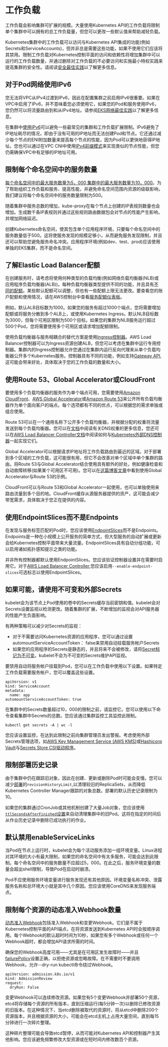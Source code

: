 # 工作负载

工作负载会影响集群可扩展的规模。大量使用Kubernetes API的工作负载将限制单个集群中可以拥有的总工作负载量，但您可以更改一些默认值来帮助减轻负载。

Kubernetes集群中的工作负载可以访问与Kubernetes API集成的功能(例如Secrets和ServiceAccounts)，但并非总是需要这些功能，如果不使用它们应该将其禁用。限制工作负载对Kubernetes控制平面的访问和依赖性将增加集群中可以运行的工作负载数量，并通过删除对工作负载的不必要访问和实施最小特权实践来提高集群的安全性。请阅读[安全最佳实践](https://aws.github.io/aws-eks-best-practices/security/docs/)以了解更多信息。

## 对于Pod网络使用IPv6

您无法将VPC从IPv4过渡到IPv6，因此在配置集群之前启用IPv6很重要。如果在VPC中启用了IPv6，并不意味着您必须使用它，如果您的Pod和服务使用IPv6，您仍然可以将流量路由到和从IPv4地址。请参阅[EKS网络最佳实践](https://aws.github.io/aws-eks-best-practices/networking/index/)以了解更多信息。

在集群中[使用IPv6](https://docs.aws.amazon.com/eks/latest/userguide/cni-ipv6.html)可以避免一些最常见的集群和工作负载扩展限制。IPv6避免了IP地址耗尽的情况，即由于没有可用的IP地址而无法创建Pod和节点。它还通过减少每个节点的ENI附加数量来提高每个节点的性能，因为Pod可以更快地获得IP地址。您也可以通过在VPC CNI中使用[IPv4前缀模式](https://aws.github.io/aws-eks-best-practices/networking/prefix-mode/)来实现类似的节点性能，但您仍需确保VPC中有足够的IP地址可用。

## 限制每个命名空间中的服务数量

[每个命名空间中的最大服务数量为5，000,集群中的最大服务数量为10，000](https://github.com/kubernetes/community/blob/master/sig-scalability/configs-and-limits/thresholds.md)。为了帮助组织工作负载和服务、提高性能，并避免命名空间范围内资源的级联影响，我们建议将每个命名空间中的服务数量限制为500。

随着集群中服务总数的增加，kube-proxy在每个节点上创建的IP表规则数量也会增加。生成数千条IP表规则并通过这些规则路由数据包会对节点的性能产生影响，并增加网络延迟。

创建Kubernetes命名空间，使其包含单个应用程序环境，只要每个命名空间中的服务数量低于500。这将使服务发现的规模足够小，从而避免服务发现限制，并且还可以帮助您避免服务命名冲突。应用程序环境(例如dev、test、prod)应该使用单独的EKS集群，而不是命名空间。

## 了解Elastic Load Balancer配额

在创建服务时，请考虑将使用何种类型的负载均衡(例如网络负载均衡器(NLB)或应用程序负载均衡器(ALB))。每种负载均衡器类型提供不同的功能，并且具有[不同的配额](https://docs.aws.amazon.com/elasticloadbalancing/latest/application/load-balancer-limits.html)。某些默认配额可以调整，但也有一些配额上限无法更改。要查看您的账户配额和使用情况，请在AWS控制台中查看[服务配额仪表板](http://console.aws.amazon.com/servicequotas)。

例如，默认ALB目标数为1000。如果您的服务有超过1000个端点，您将需要增加配额或将服务分散到多个ALB上，或使用Kubernetes Ingress。默认NLB目标数为3000，但每个可用区限制为500个目标。如果您的集群为NLB服务运行超过500个Pod，您将需要使用多个可用区或请求增加配额限制。

使用负载均衡器与服务相耦合的替代方案是使用[Ingress控制器](https://kubernetes.io/docs/concepts/services-networking/ingress-controllers/)。AWS Load Balancer控制器可以为Ingress资源创建ALB，但您可以考虑在集群中运行专用控制器。集群内的Ingress控制器允许您通过在集群内运行反向代理来从单个负载均衡器公开多个Kubernetes服务。控制器具有不同的功能，例如支持[Gateway API](https://gateway-api.sigs.k8s.io/),这可能会带来好处，具体取决于您的工作负载的数量和大小。

## 使用Route 53、Global Accelerator或CloudFront

要使用多个负载均衡器的服务作为单个端点可用，您需要使用[Amazon CloudFront](https://aws.amazon.com/cloudfront/)、[AWS Global Accelerator](https://aws.amazon.com/global-accelerator/)或[Amazon Route 53](https://aws.amazon.com/route53/)来公开所有负载均衡器作为单个面向客户的端点。每个选项都有不同的优点，可以根据您的需求单独或组合使用。

Route 53可以在一个通用名称下公开多个负载均衡器，并根据分配的权重将流量发送到每个负载均衡器。您可以在[文档](https://docs.aws.amazon.com/Route53/latest/DeveloperGuide/resource-record-sets-values-weighted.html#rrsets-values-weighted-weight)中阅读有关DNS权重的更多信息，您还可以在[AWS Load Balancer Controller文档](https://kubernetes-sigs.github.io/aws-load-balancer-controller/v2.4/guide/integrations/external_dns/#usage)中阅读如何与[Kubernetes外部DNS控制器](https://github.com/kubernetes-sigs/external-dns)一起实现它们。

Global Accelerator可以根据请求IP地址将工作负载路由到最近的区域。对于部署到多个区域的工作负载，这可能很有用，但它不会改善对单个区域中单个集群的路由。将Route 53与Global Accelerator结合使用具有额外的好处，例如健康检查和自动故障转移(如果某个可用区不可用)。您可以在[这篇博客文章](https://aws.amazon.com/blogs/containers/operating-a-multi-regional-stateless-application-using-amazon-eks/)中看到使用Global Accelerator与Route 53的示例。

CloudFront可以与Route 53和Global Accelerator一起使用，也可以单独使用来路由流量到多个目的地。CloudFront缓存从源服务器提供的资产，这可能会减少带宽需求，具体取决于您正在提供的内容。

## 使用EndpointSlices而不是Endpoints

在发现与服务标签匹配的Pod时，您应该使用[EndpointSlices](https://kubernetes.io/docs/concepts/services-networking/endpoint-slices/)而不是Endpoints。Endpoints是一种在小规模上公开服务的简单方式，但大型服务的自动扩展或更新会给Kubernetes控制平面带来大量流量。EndpointSlices具有自动分组功能，可以启用诸如拓扑感知提示之类的功能。

并非所有控制器都默认使用EndpointSlices。您应该验证控制器设置并在需要时启用它。对于[AWS Load Balancer Controller](https://kubernetes-sigs.github.io/aws-load-balancer-controller/v2.4/deploy/configurations/#controller-command-line-flags),您应该启用`--enable-endpoint-slices`可选标志以使用EndpointSlices。

## 如果可能，请使用不可变和外部Secrets

kubelet会为该节点上Pod使用的卷中的Secrets缓存当前密钥和值。kubelet会对Secrets设置监视以检测更改。随着集群的扩展，不断增加的监视会对API服务器的性能产生负面影响。

有两种策略可以减少对Secrets的监视：

* 对于不需要访问Kubernetes资源的应用程序，您可以通过设置automountServiceAccountToken： false来禁用自动挂载服务帐户Secrets
* 如果您的应用程序的Secrets是静态的，并且将来不会被修改，请将[Secret标记为不可变](https://kubernetes.io/docs/concepts/configuration/secret/#secret-immutable)。kubelet不会为不可变的Secrets维护API监视。

要禁用自动将服务帐户挂载到Pod，您可以在工作负载中使用以下设置。如果特定工作负载需要服务帐户，您可以覆盖这些设置。

```
apiVersion: v1
kind: ServiceAccount
metadata:
  name: app
automountServiceAccountToken: true
```

在集群中的Secrets数量超过10，000的限制之前，请监控它。您可以使用以下命令查看集群中Secrets的总数。您应该通过集群监控工具监控此限制。

```
kubectl get secrets -A | wc -l
```

您应该设置监控，在达到此限制之前向集群管理员发出警报。考虑使用外部Secrets管理选项，如[AWS Key Management Service (AWS KMS)](https://aws.amazon.com/kms/)或[Hashicorp Vault](https://www.vaultproject.io/)与[Secrets Store CSI驱动程序](https://secrets-store-csi-driver.sigs.k8s.io/)。

## 限制部署历史记录

由于集群中仍在跟踪旧对象，因此在创建、更新或删除Pod时可能会变慢。您可以减少[部署](https://kubernetes.io/docs/concepts/workloads/controllers/deployment/#clean-up-policy)的`revisionHistoryLimit`,以清理较旧的ReplicaSets，从而降低Kubernetes Controller Manager跟踪的对象总数。部署的默认历史记录限制为10。

如果您的集群通过CronJob或其他机制创建了大量Job对象，您应该使用[`ttlSecondsAfterFinished`设置](https://kubernetes.io/docs/concepts/workloads/controllers/ttlafterfinished/)来自动清理集群中的旧Pod。这将在指定的时间后从作业历史记录中删除已成功执行的作业。

## 默认禁用enableServiceLinks

当Pod在节点上运行时，kubelet会为每个活动服务添加一组环境变量。Linux进程对其环境的大小有最大限制，如果您的命名空间中有太多服务，可能会达到此限制。每个命名空间中的服务数量不应超过5，000。在此之后，服务环境变量的数量会超出shell限制，导致Pod在启动时崩溃。

Pod不应使用服务环境变量进行服务发现还有其他原因。环境变量名称冲突、泄露服务名称和总环境大小就是其中几个原因。您应该使用CoreDNS来发现服务端点。

## 限制每个资源的动态准入Webhook数量

[动态准入Webhook](https://kubernetes.io/docs/reference/access-authn-authz/extensible-admission-controllers/)包括准入Webhook和变更Webhook。它们是不属于Kubernetes控制平面的API端点，在将资源发送到Kubernetes API时会按顺序调用。每个Webhook的默认超时时间为10秒，如果您有多个Webhook或任何一个Webhook超时，都会增加API请求所需的时间。

确保您的Webhook高度可用——尤其是在可用区发生故障时——并且[failurePolicy](https://kubernetes.io/docs/reference/access-authn-authz/extensible-admission-controllers/#failure-policy)设置正确，以拒绝资源或忽略故障。在不需要时不要调用Webhook，允许--dry-run kubectl命令绕过Webhook。

```
apiVersion: admission.k8s.io/v1
kind: AdmissionReview
request:
  dryRun: False
```

变更Webhook可以连续修改资源。如果您有5个变更Webhook并部署50个资源，etcd将存储每个资源的所有版本，直到压缩运行(每5分钟一次)以删除已修改资源的旧版本。在这种情况下，当etcd删除被取代的资源时，将从etcd中删除200个资源版本，并且根据资源的大小，可能会在etcd主机上占用大量空间，直到每15分钟进行一次碎片整理。

这种碎片整理可能会导致etcd暂停，从而可能对Kubernetes API和控制器产生其他影响。您应该避免频繁修改大型资源或在短时间内修改数百个资源。